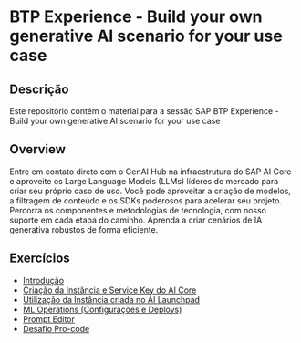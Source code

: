 # BTP Experience - Build your own generative AI scenario for your use case

## Descrição

Este repositório contém o material para a sessão SAP BTP Experience - Build your own generative AI scenario for your use case

## Overview

Entre em contato direto com o GenAI Hub na infraestrutura do SAP AI Core e aproveite os Large Language Models (LLMs) líderes de mercado para criar seu próprio caso de uso. Você pode aproveitar a criação de modelos, a filtragem de conteúdo e os SDKs poderosos para acelerar seu projeto. Percorra os componentes e metodologias de tecnologia, com nosso suporte em cada etapa do caminho. Aprenda a criar cenários de IA generativa robustos de forma eficiente.

## Exercícios

- [Introdução](exercises/ex0/README.md)
- [Criação da Instância e Service Key do AI Core](exercises/ex1/README.md)
- [Utilização da Instância criada no AI Launchpad](exercises/ex2README.md/)
- [ML Operations (Configurações e Deploys)](exercises/ex3/README.md)
- [Prompt Editor](exercises/ex4/README.md)
- [Desafio Pro-code](exercises/challenge/README.md)